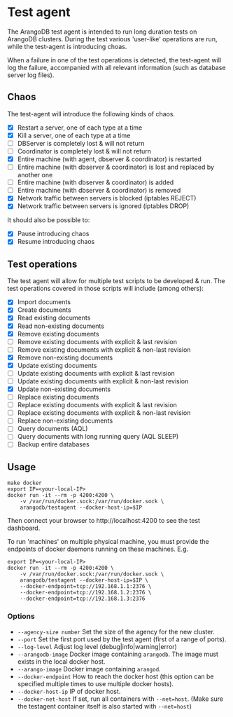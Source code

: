 # Test agent 

The ArangoDB test agent is intended to run long duration tests on ArangoDB clusters.
During the test various 'user-like' operations are run, while the test-agent is 
introducing choas.

When a failure in one of the test operations is detected, the test-agent will log the 
failure, accompanied with all relevant information (such as database server log files).

## Chaos 

The test-agent will introduce the following kinds of chaos.

- [x] Restart a server, one of each type at a time 
- [x] Kill a server, one of each type at a time 
- [ ] DBServer is completely lost & will not return 
- [ ] Coordinator is completely lost & will not return 
- [x] Entire machine (with agent, dbserver & coordinator) is restarted 
- [ ] Entire machine (with dbserver & coordinator) is lost and replaced by another one 
- [ ] Entire machine (with dbserver & coordinator) is added 
- [ ] Entire machine (with dbserver & coordinator) is removed
- [x] Network traffic between servers is blocked (iptables REJECT)
- [x] Network traffic between servers is ignored (iptables DROP)

It should also be possible to:

- [x] Pause introducing chaos 
- [x] Resume introducing chaos 

## Test operations 

The test agent will allow for multiple test scripts to be developed & run.
The test operations covered in those scripts will include (among others):

- [x] Import documents 
- [x] Create documents
- [x] Read existing documents 
- [x] Read non-existing documents 
- [x] Remove existing documents 
- [ ] Remove existing documents with explicit & last revision
- [ ] Remove existing documents with explicit & non-last revision
- [x] Remove non-existing documents 
- [x] Update existing documents 
- [ ] Update existing documents with explicit & last revision
- [ ] Update existing documents with explicit & non-last revision
- [x] Update non-existing documents 
- [ ] Replace existing documents 
- [ ] Replace existing documents with explicit & last revision
- [ ] Replace existing documents with explicit & non-last revision
- [ ] Replace non-existing documents 
- [ ] Query documents (AQL)
- [ ] Query documents with long running query (AQL SLEEP)
- [ ] Backup entire databases

## Usage 

```
make docker
export IP=<your-local-IP>
docker run -it --rm -p 4200:4200 \
    -v /var/run/docker.sock:/var/run/docker.sock \
    arangodb/testagent --docker-host-ip=$IP
```

Then connect your browser to http://localhost:4200 to see the test dashboard.

To run 'machines' on multiple physical machine, you must provide the endpoints of docker daemons running on 
these machines. E.g.

```
export IP=<your-local-IP>
docker run -it --rm -p 4200:4200 \
    -v /var/run/docker.sock:/var/run/docker.sock \
    arangodb/testagent --docker-host-ip=$IP \
    --docker-endpoint=tcp://192.168.1.1:2376 \
    --docker-endpoint=tcp://192.168.1.2:2376 \
    --docker-endpoint=tcp://192.168.1.3:2376
```

### Options 

- `--agency-size number` Set the size of the agency for the new cluster.
- `--port` Set the first port used by the test agent (first of a range of ports). 
- `--log-level` Adjust log level (debug|info|warning|error)
- `--arangodb-image` Docker image containing `arangodb`. The image must exists in the local docker host.
- `--arango-image` Docker image containing `arangod`.
- `--docker-endpoint` How to reach the docker host (this option can be specified multiple times to use multiple docker hosts).
- `--docker-host-ip` IP of docker host.
- `--docker-net-host` If set, run all containers with `--net=host`. (Make sure the testagent container itself is also started with `--net=host`)
